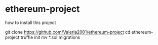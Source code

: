 # ethereum-project
how to install this project

git clone https://github.com/Valeria2001/ethereum-project
cd ethereum-project
truffle init
mv *.sol migrations 

